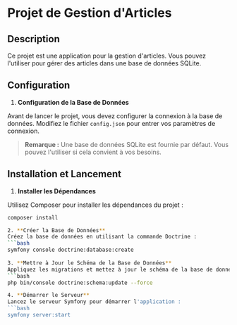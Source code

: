 # Projet de Gestion d'Articles

## Description

Ce projet est une application pour la gestion d'articles. Vous pouvez l'utiliser pour gérer des articles dans une base de données SQLite.

## Configuration

1. **Configuration de la Base de Données**

Avant de lancer le projet, vous devez configurer la connexion à la base de données. Modifiez le fichier `config.json` pour entrer vos paramètres de connexion.

> **Remarque :** Une base de données SQLite est fournie par défaut. Vous pouvez l'utiliser si cela convient à vos besoins.

## Installation et Lancement

1. **Installer les Dépendances**

Utilisez Composer pour installer les dépendances du projet :

```bash
composer install

2. **Créer la Base de Données**
Créez la base de données en utilisant la commande Doctrine :
```bash
symfony console doctrine:database:create
  
3. **Mettre à Jour le Schéma de la Base de Données**
Appliquez les migrations et mettez à jour le schéma de la base de données :
```bash
php bin/console doctrine:schema:update --force

4. **Démarrer le Serveur**
Lancez le serveur Symfony pour démarrer l'application :
```bash
symfony server:start

